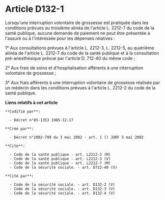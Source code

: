 # Article D132-1

Lorsqu'une interruption volontaire de grossesse est pratiquée dans les conditions prévues au troisième alinéa de l'article L.
2212-7 du code de la santé publique, aucune demande de paiement ne peut être présentée à l'assuré ou à l'intéressée pour les
dépenses relatives : 

1° Aux consultations prévues à l'article L. 2212-3, L. 2212-5, au quatrième alinéa de l'article L. 2212-7 du code de la santé
publique et à la consultation pré-anesthésique prévue par l'article D. 712-40 du même code ; 

2° Aux frais de soins et d'hospitalisation afférents à une interruption volontaire de grossesse ; 

3° Aux frais afférents à une interruption volontaire de grossesse réalisée par un médecin dans les conditions prévues à
l'article L. 2212-2 du code de la santé publique.

**Liens relatifs à cet article**

	**Codifié par**:

	  - Décret n°85-1353 1985-12-17

	**Créé par**:

	  - Décret n°2002-799 du 3 mai 2002 - art. 1 () JORF 5 mai 2002

	**Cite**:

	  - Code de la santé publique - art. L2212-2 (M)
	  - Code de la santé publique - art. L2212-3 (V)
	  - Code de la santé publique - art. L2212-7 (M)
	  - Code de la sécurité sociale. - art. D712-40 (V)

	**Cité par**:

	  - Code de la sécurité sociale. - art. D132-2 (V)
	  - Code de la sécurité sociale. - art. D132-3 (V)
	  - Code de la sécurité sociale. - art. D132-4 (V)

